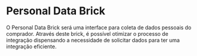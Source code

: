 # Personal Data Brick

O Personal Data Brick será uma interface para coleta de dados pessoais do comprador. Através deste brick, é possível otimizar o processo de integração dispensando a necessidade de solicitar dados para ter uma integração eficiente.

